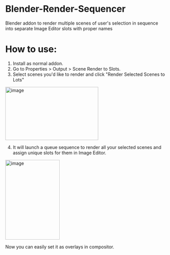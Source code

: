 # Blender-Render-Sequencer
Blender addon to render multiple scenes of user's selection in sequence into separate Image Editor slots with proper names

# How to use:
1. Install as normal addon.
2. Go to Properties > Output > Scene Render to Slots.
3. Select scenes you'd like to render and click "Render Selected Scenes to Lots"
<img width="291" height="166" alt="image" src="https://github.com/user-attachments/assets/f00e2969-face-4ebd-a3f3-d2327c1bf2e1" />

4. It will launch a queue sequence to render all your selected scenes and assign unique slots for them in Image Editor.
<img width="170" height="249" alt="image" src="https://github.com/user-attachments/assets/397b50cd-d30c-4bf5-99f5-6cfa575a17d9" />

Now you can easily set it as overlays in compositor.
